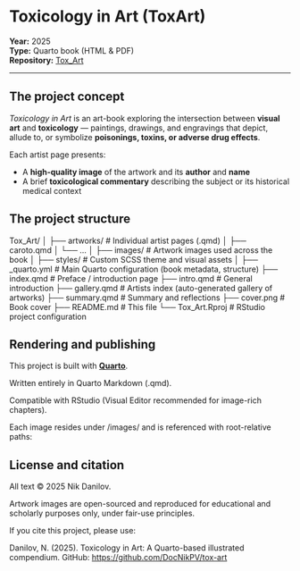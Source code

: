 Toxicology in Art (ToxArt)
===========================

**Year:** 2025  
**Type:** Quarto book (HTML & PDF)  
**Repository:** [Tox_Art](https://github.com/DocNikPV/tox-art)

---

## The project concept

*Toxicology in Art* is an art-book exploring the intersection between **visual art** and **toxicology** — paintings, drawings, and engravings that depict, allude to, or symbolize **poisonings, toxins, or adverse drug effects**.

Each artist page presents:
- A **high-quality image** of the artwork and its **author** and **name**
- A brief **toxicological commentary** describing the subject or its historical medical context  

## The project structure

Tox_Art/
│
├── artworks/ # Individual artist pages (.qmd)
│ ├── caroto.qmd
│ └── ...
│
├── images/ # Artwork images used across the book
│
├── styles/ # Custom SCSS theme and visual assets
│
├── _quarto.yml # Main Quarto configuration (book metadata, structure)
├── index.qmd # Preface / introduction page
├── intro.qmd # General introduction
├── gallery.qmd # Artists index (auto-generated gallery of artworks)
├── summary.qmd # Summary and reflections
├── cover.png # Book cover
├── README.md # This file
└── Tox_Art.Rproj # RStudio project configuration

## Rendering and publishing

This project is built with **[Quarto](https://quarto.org/)**.

Written entirely in Quarto Markdown (.qmd).

Compatible with RStudio (Visual Editor recommended for image-rich chapters).

Each image resides under /images/ and is referenced with root-relative paths:

## License and citation

All text © 2025 Nik Danilov.

Artwork images are open-sourced and reproduced for educational and scholarly purposes only, under fair-use principles.

If you cite this project, please use:

Danilov, N. (2025). Toxicology in Art: A Quarto-based illustrated compendium. GitHub: https://github.com/DocNikPV/tox-art
